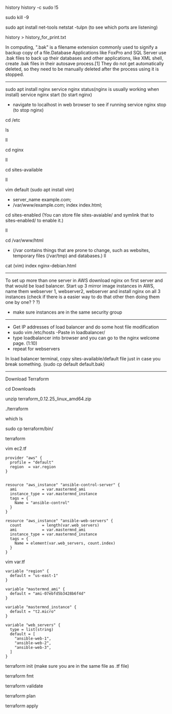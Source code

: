 
history
history -c
sudo !5
 
sudo kill -9 <processid>
 
sudo apt install net-tools
netstat -tulpn (to see which ports are listening)

history > history_for_print.txt

In computing, ".bak" is a filename extension commonly used to signify a backup copy of a file.Database Applications like FoxPro and SQL Server use .bak files to back up their databases and other applications, like XML shell, create .bak files in their autosave process.[1] They do not get automatically deleted, so they need to be manually deleted after the process using it is stopped.

---
sudo apt install nginx 
service nginx status(nginx is usually working when install)
service nginx start (to start nginx)
 - navigate to localhost in web browser to see if running
service nginx stop (to stop nginx)

cd /etc

ls

ll

cd nginx

ll

cd sites-available

ll

vim default (sudo apt install vim)
- server_name example.com;
- /var/www/example.com; 
  index index.html;

cd sites-enabled (You can store file sites-avaiable/ and symlink that to sites-enabled/ to enable it.)

ll

cd /var/www/html
- (/var contains things that are prone to change, such as websites, temporary files (/var/tmp) and databases.)
ll

cat (vim) index nginx-debian.html

---
To set up more than one server in AWS download nginx on first server and that would be load balancer. Start up 3 mirror image instances in AWS, name them webserver 1, webserver2, webserver and install nginx on all 3 instances (check if there is a easier way to do that other then doing them one by one? ? ?) 

- make sure instances are in the same security group
---
- Get IP addresses of load balancer and do some host file modification
- sudo vim /etc/hosts
-Paste in <IP-address> loadbalancer/
- type loadbalancer into browser and you can go to the nginx welcome page. (1:10)
- repeat for webservers

In load balancer terminal, copy sites-available/default file just in case you break something. (sudo cp default default.bak)

---
Download Terraform

cd Downloads

unzip terraform_0.12.25_linux_amd64.zip

./terraform

which ls

sudo cp terraform/bin/

terraform

vim ec2.tf
```
provider "aws" {
  profile = "default"
  region  = var.region
}


resource "aws_instance" "ansible-control-server" {
  ami           = var.mastermnd_ami
  instance_type = var.mastermnd_instance
  tags = {
    Name = "ansible-control"
  }
}

resource "aws_instance" "ansible-web-servers" {
  count         = length(var.web_servers)
  ami           = var.mastermnd_ami
  instance_type = var.mastermnd_instance
  tags = {
    Name = element(var.web_servers, count.index)
  }
}

```
vim var.tf

```
variable "region" {
  default = "us-east-1"
}

variable "mastermnd_ami" {
  default = "ami-07ebfd5b3428b6f4d"
}

variable "mastermnd_instance" {
  default = "t2.micro"
}

variable "web_servers" {
  type = list(string)
  default = [
    "ansible-web-1",
    "ansible-web-2",
    "ansible-web-3",
  ]
}
```

terraform init (make sure you are in the same file as .tf file)

terraform fmt

terraform validate

terraform plan

terraform apply


